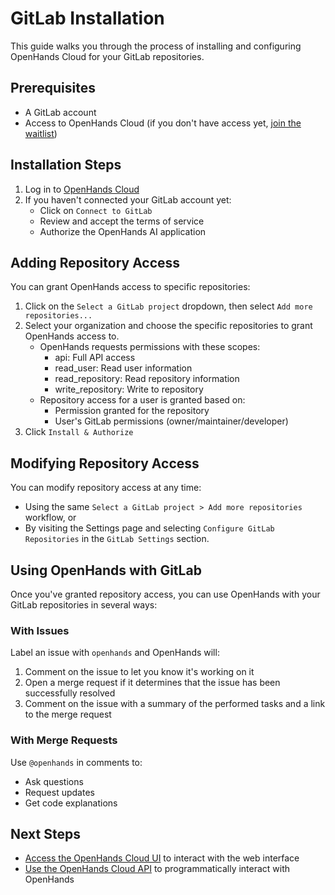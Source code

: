 # GitLab Installation

This guide walks you through the process of installing and configuring OpenHands Cloud for your GitLab repositories.

## Prerequisites

- A GitLab account
- Access to OpenHands Cloud (if you don't have access yet, [join the waitlist](https://www.all-hands.dev/join-waitlist))

## Installation Steps

1. Log in to [OpenHands Cloud](https://app.all-hands.dev)
2. If you haven't connected your GitLab account yet:
   - Click on `Connect to GitLab`
   - Review and accept the terms of service
   - Authorize the OpenHands AI application

## Adding Repository Access

You can grant OpenHands access to specific repositories:

1. Click on the `Select a GitLab project` dropdown, then select `Add more repositories...`
2. Select your organization and choose the specific repositories to grant OpenHands access to.
   - OpenHands requests permissions with these scopes:
     - api: Full API access
     - read_user: Read user information
     - read_repository: Read repository information
     - write_repository: Write to repository
   - Repository access for a user is granted based on:
     - Permission granted for the repository
     - User's GitLab permissions (owner/maintainer/developer)
3. Click `Install & Authorize`

## Modifying Repository Access

You can modify repository access at any time:
* Using the same `Select a GitLab project > Add more repositories` workflow, or
* By visiting the Settings page and selecting `Configure GitLab Repositories` in the `GitLab Settings` section.

## Using OpenHands with GitLab

Once you've granted repository access, you can use OpenHands with your GitLab repositories in several ways:

### With Issues

Label an issue with `openhands` and OpenHands will:
1. Comment on the issue to let you know it's working on it
2. Open a merge request if it determines that the issue has been successfully resolved
3. Comment on the issue with a summary of the performed tasks and a link to the merge request

### With Merge Requests

Use `@openhands` in comments to:
- Ask questions
- Request updates
- Get code explanations

## Next Steps

- [Access the OpenHands Cloud UI](./cloud-ui.md) to interact with the web interface
- [Use the OpenHands Cloud API](./cloud-api.md) to programmatically interact with OpenHands
